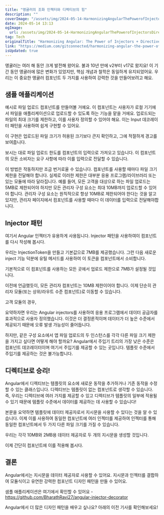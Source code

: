 ```yaml
---
title: "앵귤러의 조화 인젝터와 디렉티브의 힘"
description: ""
coverImage: "/assets/img/2024-05-14-HarmonizingAngularThePowerofInjectorsDirectives_0.png"
date: 2024-05-14 13:13
ogImage: 
  url: /assets/img/2024-05-14-HarmonizingAngularThePowerofInjectorsDirectives_0.png
tag: Tech
originalTitle: "Harmonizing Angular: The Power of Injectors + Directives"
link: "https://medium.com/gitconnected/harmonizing-angular-the-power-of-injectors-directives-d051fcb1007b"
isUpdated: true
---
```





앵귤러는 여러 해 동안 크게 발전해 왔어요. 불과 10년 만에 v2부터 v17로 왔지요! 이 기간 동안 앵귤러에 많은 변화가 있었지만, 핵심 개념과 철학은 동일하게 유지되었어요. 우리는 이 중요한 앵귤러 컴포넌트 두 가지를 사용하여 강력한 것을 만들어보려고 해요.

## 샘플 애플리케이션

예시로 파일 업로드 컴포넌트를 만들어볼 거예요. 이 컴포넌트는 사용자가 로컬 기기에서 파일을 애플리케이션으로 업로드할 수 있도록 하는 기능을 맡을 거에요. 업로드되는 파일의 최대 크기를 제한하고, 이를 사용자 정의할 수 있어야 해요. 이는 Input 데코레이터 패턴을 사용하여 쉽게 구현할 수 있어요.

이 구현은 업로드된 파일 크기가 허용된 크기보다 큰지 확인하고, 그에 적절하게 경고를 보여줍니다.



보시는 대로 파일 업로드 한도를 컴포넌트의 입력으로 가져오고 있습니다. 이 컴포넌트의 모든 소비자는 요구 사항에 따라 이를 입력으로 전달할 수 있습니다.

이 방법은 작동하지만 조금 번거로울 수 있습니다. 컴포넌트를 사용할 때마다 파일 크기 제한을 전달해야 합니다. 실제로 이러한 제한은 대부분 응용 프로그램/라이브러리 또는 있는 모듈에 따라 달라집니다. 예를 들어, 모든 고객을 대상으로 하는 파일 업로드는 5MB로 제한되어야 하지만 모든 관리자 구성 요소는 최대 10MB까지 업로드할 수 있어야 합니다. 관리자 구성 요소는 원칙적으로 항상 10MB로 제한되어야 한다는 것을 알고 있지만, 관리자 페이지에서 컴포넌트를 사용할 때마다 이 데이터를 입력으로 전달해야합니다.

## Injector 패턴

여기서 Angular 인젝터가 유용하게 사용됩니다. Injector 패턴을 사용하여이 컴포넌트를 다시 작성해 봅시다.



우리는 InjectionToken을 만들고 기본값으로 7MB를 제공했습니다. 그런 다음 새로운 inject 기능 덕분에 유틸 메서드를 사용하여 이 토큰을 컴포넌트에서 소비합니다.

기본적으로 이 컴포넌트를 사용하는 모든 곳에서 업로드 제한으로 7MB가 설정될 것입니다.

이전에 언급했듯이, 모든 관리자 컴포넌트는 10MB 제한이어야 합니다. 이제 단순히 관리자 모듈(또는 상위/라우트 수준 컴포넌트)로 이동할 수 있습니다.

고객 모듈의 경우,



요약하자면 우리는 Angular injectors를 사용하여 응용 프로그램에서 데이터 공급자를 효과적으로 사용자 정의했습니다. 이것은 더 결정론적이며 데이터가 더 높은 수준에서 제공되기 때문에 오류 발생 가능성이 줄어듭니다.

하지만, 같은 구성 요소에서 앱 파일 업로드의 두 인스턴스를 각각 다른 파일 크기 제한을 가지고 싶다면 어떻게 해야 할까요? Angular에서 주입기 트리의 가장 낮은 수준은 컴포넌트 데코레이터이며 여기서 주입기를 제공할 수 있는 곳입니다. 템플릿 수준에서 주입기를 제공하는 것은 불가능합니다.

## 디렉티브로 승리!

Angular에서 디렉티브는 템플릿의 요소에 새로운 동작을 추가하거나 기존 동작을 수정할 수 있는 클래스입니다. 디렉티브는 템플릿이 없는 컴포넌트로 생각할 수 있습니다. 즉, 우리는 디렉티브에 여러 가지를 제공할 수 있고 디렉티브가 템플릿의 일부에 적용될 수 있기 때문에 템플릿 수준에서 데이터를 제공하는 데 사용할 수 있습니다!



본문을 요약하면 템플릿에 데이터 제공자로서 지시문을 사용할 수 있다는 것을 알 수 있습니다. 이제 이를 사용하여 동일한 컴포넌트에 여러 인젝터를 제공하여 인젝터를 통해 동일한 컴포넌트에서 두 가지 다른 파일 크기를 가질 수 있습니다.

우리는 각각 10MB와 2MB용 데이터 제공자로 두 개의 지시문을 생성할 것입니다.

이제 간단히 컴포넌트에 이를 적용해 봅시다.

## 결론



Angular에서는 지시문을 데이터 제공자로 사용할 수 있어요. 지시문과 인젝터를 결합하여 모듈식이고 유연한 강력한 컴포넌트 디자인 패턴을 만들 수 있어요.

샘플 애플리케이션은 여기에서 확인할 수 있어요 - https://github.com/BharathRavi27/angular-injector-decorator

Angular에서 더 많은 디자인 패턴을 배우고 싶나요? 아래의 이전 기사를 확인해보세요!